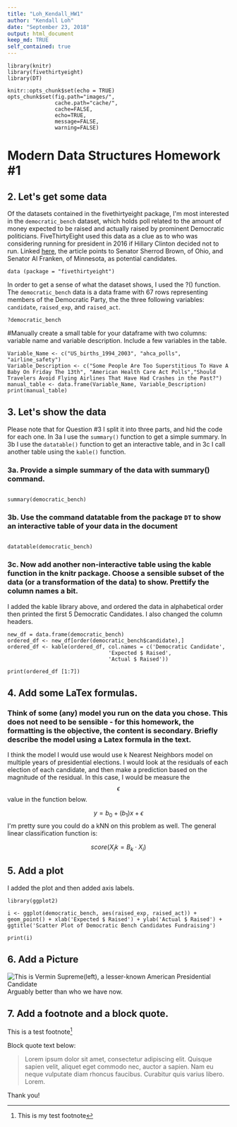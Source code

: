 ```yaml
---
title: "Loh_Kendall_HW1"
author: "Kendall Loh"
date: "September 23, 2018"
output: html_document
keep_md: TRUE
self_contained: true
---
```


```{r setup, include=FALSE}
library(knitr)
library(fivethirtyeight)
library(DT)

knitr::opts_chunk$set(echo = TRUE)
opts_chunk$set(fig.path="images/",
               cache.path="cache/",
               cache=FALSE,
               echo=TRUE,
               message=FALSE,
               warning=FALSE)  
```

# Modern Data Structures Homework #1

## 2. Let's get some data

Of the datasets contained in the fivethirtyeight package, I'm most interested in the `democratic_bench` dataset, which holds poll related to the amount of money expected to be raised and actually raised by prominent Democratic politicians. FiveThirtyEight used this data as a clue as to who was considering running for president in 2016 if Hillary Clinton decided not to run. Linked [here](http://fivethirtyeight.com/features/some-democrats-who-could-step-up-if-hillary-isnt-ready-for-hillary/), the article points to Senator Sherrod Brown, of Ohio, and Senator Al Franken, of Minnesota, as potential candidates.




```{r echo=FALSE}
data (package = "fivethirtyeight")

```

In order to get a sense of what the dataset shows, I used the ?() function. The `democratic_bench` data is a data frame with 67 rows representing members of the Democratic Party, the the three following variables: `candidate`, `raised_exp`, and `raised_act`. 

```{r}
?democratic_bench
```
#Manually create a small table for your dataframe with two columns: variable name and variable description. Include a few variables in the table.

```{r}
Variable_Name <- c("US_births_1994_2003", "ahca_polls", "airline_safety")
Variable_Description <- c("Some People Are Too Superstitious To Have A Baby On Friday The 13th", "American Health Care Act Polls","Should Travelers Avoid Flying Airlines That Have Had Crashes in the Past?")
manual_table <- data.frame(Variable_Name, Variable_Description)
print(manual_table)
```

## 3. Let's show the data

Please note that for Question #3 I split it into three parts, and hid the code for each one. In 3a I use the `summary()` function to get a simple summary. In 3b I use the `datatable()` function to get an interactive table, and in 3c I call another table using the `kable()` function.

### 3a. Provide a simple summary of the data with summary() command.
```{r echo=FALSE}

summary(democratic_bench)

```

### 3b. Use the command datatable from the package `DT` to show an interactive table of your data in the document
```{r echo=FALSE}

datatable(democratic_bench)

```

### 3c. Now add another non-interactive table using the kable function in the knitr package. Choose a sensible subset of the data (or a transformation of the data) to show. Prettify the column names a bit.

I added the kable library above, and ordered the data in alphabetical order then printed the first 5 Democratic Candidates. I also changed the column headers.

```{r echo=FALSE}
new_df = data.frame(democratic_bench)
ordered_df <- new_df[order(democratic_bench$candidate),]
ordered_df <- kable(ordered_df, col.names = c('Democratic Candidate',
                                'Expected $ Raised',
                                'Actual $ Raised'))

print(ordered_df [1:7])

```

## 4. Add some LaTex formulas.
### Think of some (any) model you run on the data you chose. This does not need to be sensible - for this homework, the formatting is the objective, the content is secondary. Briefly describe the model using a Latex formula in the text.

I think the model I would use would use k Nearest Neighbors model on multiple years of presidential elections. I would look at the residuals of each election of each candidate, and then make a prediction based on the magnitude of the residual. In this case, I would be measure the $$\epsilon$$ value in the function below.

$$ y = b_0 + (b_1)x + \epsilon $$
I'm pretty sure you could do a kNN on this problem as well. The general linear classification function is:

$$score(X_ik = B_k \cdot X_i)$$


## 5. Add a plot
I added the plot and then added axis labels.


```{r}
library(ggplot2)

i <- ggplot(democratic_bench, aes(raised_exp, raised_act)) + geom_point() + xlab('Expected $ Raised') + ylab('Actual $ Raised') + ggtitle('Scatter Plot of Democratic Bench Candidates Fundraising')

print(i)
```

## 6. Add a Picture

![This is Vermin Supreme(left), a lesser-known American Presidential Candidate](https://1fkoby17rlj41m4giv3x4cvk-wpengine.netdna-ssl.com/wp-content/uploads/2015/03/SMALL-JIMMY-MAC.jpg)
Arguably better than who we have now.

## 7. Add a footnote and a block quote.

This is a test footnote[^1]


[^1]: This is my test footnote

Block quote text below:


>Lorem ipsum dolor sit amet, consectetur adipiscing elit. Quisque sapien velit, aliquet eget commodo nec, auctor a sapien. Nam eu neque vulputate diam rhoncus faucibus. Curabitur quis varius libero. Lorem.

Thank you!